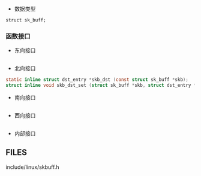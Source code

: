 



* 数据类型

```
struct sk_buff;
```

### 函数接口



* 东向接口

```c

```

* 北向接口

```c
static inline struct dst_entry *skb_dst (const struct sk_buff *skb);
struct inline void skb_dst_set (struct sk_buff *skb, struct dst_entry *dst);
```

* 南向接口


```c
```

* 西向接口

```c
```







* 内部接口

## FILES

include/linux/skbuff.h

